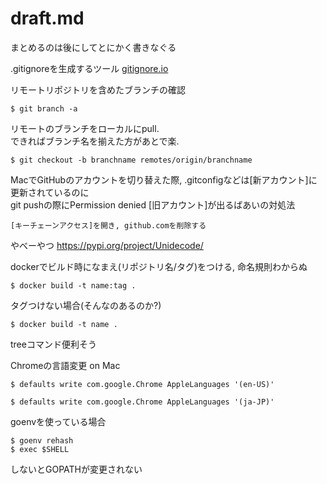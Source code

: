 # draft.md
まとめるのは後にしてとにかく書きなぐる

.gitignoreを生成するツール
[gitignore.io](https://www.gitignore.io/)

リモートリポジトリを含めたブランチの確認
```
$ git branch -a
```

リモートのブランチをローカルにpull.  
できればブランチ名を揃えた方があとで楽.
```
$ git checkout -b branchname remotes/origin/branchname
```

MacでGitHubのアカウントを切り替えた際, .gitconfigなどは[新アカウント]に更新されているのに  
git pushの際にPermission denied [旧アカウント]が出るばあいの対処法  
```
[キーチェーンアクセス]を開き, github.comを削除する
```

やべーやつ
https://pypi.org/project/Unidecode/

dockerでビルド時になまえ(リポジトリ名/タグ)をつける, 命名規則わからぬ
```
$ docker build -t name:tag .
```

タグつけない場合(そんなのあるのか?)
```
$ docker build -t name .
```

treeコマンド便利そう

Chromeの言語変更 on Mac
```
$ defaults write com.google.Chrome AppleLanguages '(en-US)'

$ defaults write com.google.Chrome AppleLanguages '(ja-JP)'
```

goenvを使っている場合
```
$ goenv rehash
$ exec $SHELL
```
しないとGOPATHが変更されない
